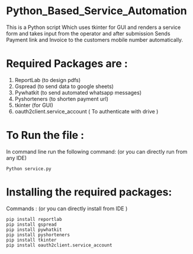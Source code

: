 # Python_Based_Service_Automation
This is a Python script Which uses tkinter for GUI and renders a service form and takes input 
from the operator and after submission Sends Payment link and Invoice to the customers mobile number automatically.

# Required Packages are :
1. ReportLab (to design pdfs)
2. Gspread   (to send data to google sheets)
3. Pywhatkit (to send automated whatsapp messages)
4. Pyshorteners (to shorten payment url)
5. tkinter (for GUI)
6. oauth2client.service_account ( To authenticate with drive )

# To Run the file :
  In command line run the following command: (or you can directly run from any IDE)
  ``` 
  Python service.py
  ```
# Installing the required packages: 
  Commands : (or you can directly install from IDE )
  ```
  pip install reportlab
  pip install gspread
  pip install pywhatkit
  pip install pyshorteners
  pip install tkinter
  pip install oauth2client.service_account
  ```
